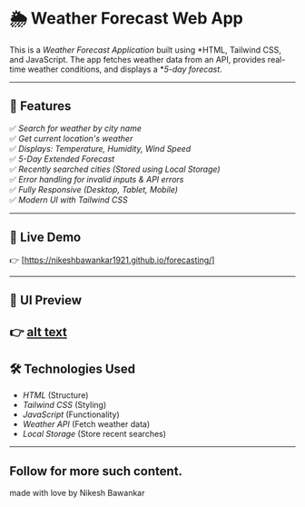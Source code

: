 # 🌦️ Weather Forecast Web App

This is a *Weather Forecast Application* built using *HTML, Tailwind CSS, and JavaScript. The app fetches weather data from an API, provides real-time weather conditions, and displays a **5-day forecast*.

---

## 📌 Features

✅ *Search for weather by city name*  
✅ *Get current location's weather*  
✅ *Displays: Temperature, Humidity, Wind Speed*  
✅ *5-Day Extended Forecast*  
✅ *Recently searched cities (Stored using Local Storage)*  
✅ *Error handling for invalid inputs & API errors*  
✅ *Fully Responsive (Desktop, Tablet, Mobile)*  
✅ *Modern UI with Tailwind CSS*  

---

## 🚀 Live Demo  
👉 [https://nikeshbawankar1921.github.io/forecasting/]

---

## 🎨 UI Preview  
👉 [alt text](image.png)
---

## 🛠️ Technologies Used

- *HTML* (Structure)  
- *Tailwind CSS* (Styling)  
- *JavaScript* (Functionality)  
- *Weather API* (Fetch weather data)  
- *Local Storage* (Store recent searches)  

---
## Follow for more such content.
 made with love by Nikesh Bawankar

